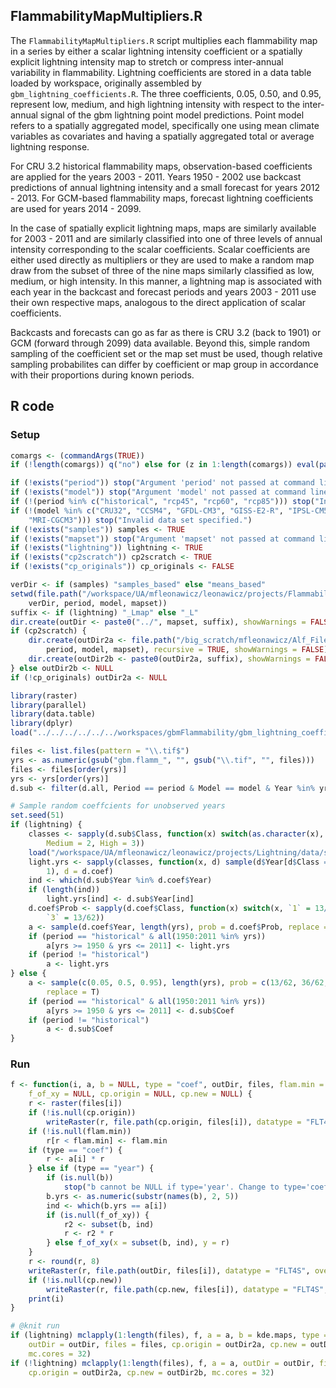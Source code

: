 


##
##
## FlammabilityMapMultipliers.R

The `FlammabilityMapMultipliers.R` script multiplies each flammability map in a series by either a scalar lightning intensity coefficient
or a spatially explicit lightning intensity map to stretch or compress inter-annual variability in flammability.
Lightning coefficients are stored in a data table loaded by workspace, originally assembled by `gbm_lightning_coefficients.R`.
The three coefficients, 0.05, 0.50, and 0.95, represent low, medium, and high lightning intensity with respect to the inter-annual signal of the gbm lightning point model predictions.
Point model refers to a spatially aggregated model, specifically one using mean climate variables as covariates and having a spatially aggregated total or average lightning response.

For CRU 3.2 historical flammability maps, observation-based coefficients are applied for the years 2003 - 2011.
Years 1950 - 2002 use backcast predictions of annual lightning intensity and a small forecast for years 2012 - 2013.
For GCM-based flammability maps, forecast lightning coefficients are used for years 2014 - 2099.

In the case of spatially explicit lightning maps, maps are similarly available for 2003 - 2011
and are similarly classified into one of three levels of annual intensity corresponding to the scalar coefficients.
Scalar coefficients are either used directly as multipliers
or they are used to make a random map draw from the subset of three of the nine maps similarly classified as low, medium, or high intensity.
In this manner, a lightning map is associated with each year in the backcast and forecast periods and years 2003 - 2011 use their own respective maps,
analogous to the direct application of scalar coefficients.

Backcasts and forecasts can go as far as there is CRU 3.2 (back to 1901) or GCM (forward through 2099) data available.
Beyond this, simple random sampling of the coefficient set or the map set must be used, though relative sampling probabilites can differ by coefficient or map group in accordance with their proportions during known periods.

## R code

### Setup


```r
comargs <- (commandArgs(TRUE))
if (!length(comargs)) q("no") else for (z in 1:length(comargs)) eval(parse(text = comargs[[z]]))

if (!exists("period")) stop("Argument 'period' not passed at command line.")
if (!exists("model")) stop("Argument 'model' not passed at command line.")
if (!(period %in% c("historical", "rcp45", "rcp60", "rcp85"))) stop("Invalid period specified.")
if (!(model %in% c("CRU32", "CCSM4", "GFDL-CM3", "GISS-E2-R", "IPSL-CM5A-LR", 
    "MRI-CGCM3"))) stop("Invalid data set specified.")
if (!exists("samples")) samples <- TRUE
if (!exists("mapset")) stop("Argument 'mapset' not passed at command line.")
if (!exists("lightning")) lightning <- TRUE
if (!exists("cp2scratch")) cp2scratch <- TRUE
if (!exists("cp_originals")) cp_originals <- FALSE

verDir <- if (samples) "samples_based" else "means_based"
setwd(file.path("/workspace/UA/mfleonawicz/leonawicz/projects/Flammability/data/gbmFlammability", 
    verDir, period, model, mapset))
suffix <- if (lightning) "_Lmap" else "_L"
dir.create(outDir <- paste0("../", mapset, suffix), showWarnings = FALSE)
if (cp2scratch) {
    dir.create(outDir2a <- file.path("/big_scratch/mfleonawicz/Alf_Files_20121129/gbmFlamMaps", 
        period, model, mapset), recursive = TRUE, showWarnings = FALSE)
    dir.create(outDir2b <- paste0(outDir2a, suffix), showWarnings = FALSE)
} else outDir2b <- NULL
if (!cp_originals) outDir2a <- NULL

library(raster)
library(parallel)
library(data.table)
library(dplyr)
load("../../../../../../workspaces/gbmFlammability/gbm_lightning_coefficients.RData")  # scalars data table

files <- list.files(pattern = "\\.tif$")
yrs <- as.numeric(gsub("gbm.flamm_", "", gsub("\\.tif", "", files)))
files <- files[order(yrs)]
yrs <- yrs[order(yrs)]
d.sub <- filter(d.all, Period == period & Model == model & Year %in% yrs)

# Sample random coeffcients for unobserved years
set.seed(51)
if (lightning) {
    classes <- sapply(d.sub$Class, function(x) switch(as.character(x), Low = 1, 
        Medium = 2, High = 3))
    load("/workspace/UA/mfleonawicz/leonawicz/projects/Lightning/data/summerLightningMaps_2003_2011/summerLightningMaps.RData")
    light.yrs <- sapply(classes, function(x, d) sample(d$Year[d$Class == x], 
        1), d = d.coef)
    ind <- which(d.sub$Year %in% d.coef$Year)
    if (length(ind)) 
        light.yrs[ind] <- d.sub$Year[ind]
    d.coef$Prob <- sapply(d.coef$Class, function(x) switch(x, `1` = 13/62, `2` = 36/62, 
        `3` = 13/62))
    a <- sample(d.coef$Year, length(yrs), prob = d.coef$Prob, replace = T)
    if (period == "historical" & all(1950:2011 %in% yrs)) 
        a[yrs >= 1950 & yrs <= 2011] <- light.yrs
    if (period != "historical") 
        a <- light.yrs
} else {
    a <- sample(c(0.05, 0.5, 0.95), length(yrs), prob = c(13/62, 36/62, 13/62), 
        replace = T)
    if (period == "historical" & all(1950:2011 %in% yrs)) 
        a[yrs >= 1950 & yrs <= 2011] <- d.sub$Coef
    if (period != "historical") 
        a <- d.sub$Coef
}
```

### Run


```r
f <- function(i, a, b = NULL, type = "coef", outDir, files, flam.min = NULL, 
    f_of_xy = NULL, cp.origin = NULL, cp.new = NULL) {
    r <- raster(files[i])
    if (!is.null(cp.origin)) 
        writeRaster(r, file.path(cp.origin, files[i]), datatype = "FLT4S", overwrite = T)
    if (!is.null(flam.min)) 
        r[r < flam.min] <- flam.min
    if (type == "coef") {
        r <- a[i] * r
    } else if (type == "year") {
        if (is.null(b)) 
            stop("b cannot be NULL if type='year'. Change to type='coef' or provide a raster brick b.")
        b.yrs <- as.numeric(substr(names(b), 2, 5))
        ind <- which(b.yrs == a[i])
        if (is.null(f_of_xy)) {
            r2 <- subset(b, ind)
            r <- r2 * r
        } else f_of_xy(x = subset(b, ind), y = r)
    }
    r <- round(r, 8)
    writeRaster(r, file.path(outDir, files[i]), datatype = "FLT4S", overwrite = T)
    if (!is.null(cp.new)) 
        writeRaster(r, file.path(cp.new, files[i]), datatype = "FLT4S", overwrite = T)
    print(i)
}

# @knit run
if (lightning) mclapply(1:length(files), f, a = a, b = kde.maps, type = "year", 
    outDir = outDir, files = files, cp.origin = outDir2a, cp.new = outDir2b, 
    mc.cores = 32)
if (!lightning) mclapply(1:length(files), f, a = a, outDir = outDir, files = files, 
    cp.origin = outDir2a, cp.new = outDir2b, mc.cores = 32)
```
